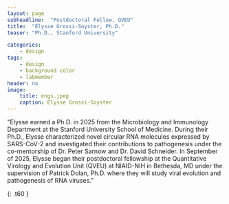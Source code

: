 ```yaml
---
layout: page
subheadline:  "Postdoctoral Fellow, QVEU"
title:  "Elysse Grossi-Soyster, Ph.D."
teaser: "Ph.D., Stanford University"

categories:
    - design
tags:
    - design
    - background color
    - labmember
header: no
image:
    title: engs.jpeg
    caption: Elysse Grossi-Soyster
---
```

"Elysse earned a Ph.D. in 2025 from the Microbiology and Immunology Department at the Stanford University School of Medicine. During their Ph.D., Elysse characterized novel circular RNA molecules expressed by SARS-CoV-2 and investigated their contributions to pathogenesis under the co-mentorship of Dr. Peter Sarnow and Dr. David Schneider. In September of 2025, Elysse began their postdoctoral fellowship at the Quantitative Virology and Evolution Unit (QVEU) at NIAID-NIH in Bethesda, MD under the supervision of Patrick Dolan, Ph.D. where they will study viral evolution and pathogenesis of RNA viruses."



{: .t60 }
